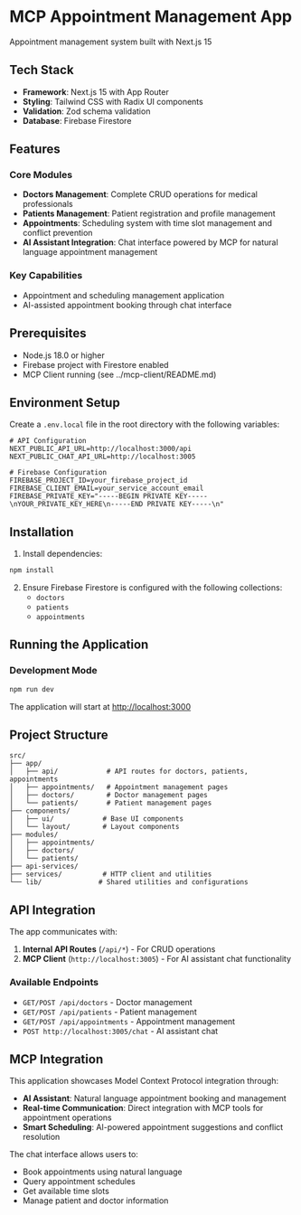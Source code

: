 # MCP Appointment Management App

Appointment management system built with Next.js 15

## Tech Stack

- **Framework**: Next.js 15 with App Router
- **Styling**: Tailwind CSS with Radix UI components
- **Validation**: Zod schema validation
- **Database**: Firebase Firestore

## Features

### Core Modules
- **Doctors Management**: Complete CRUD operations for medical professionals
- **Patients Management**: Patient registration and profile management
- **Appointments**: Scheduling system with time slot management and conflict prevention
- **AI Assistant Integration**: Chat interface powered by MCP for natural language appointment management

### Key Capabilities
- Appointment and scheduling management application
- AI-assisted appointment booking through chat interface

## Prerequisites

- Node.js 18.0 or higher
- Firebase project with Firestore enabled
- MCP Client running (see ../mcp-client/README.md)

## Environment Setup

Create a `.env.local` file in the root directory with the following variables:

```env
# API Configuration
NEXT_PUBLIC_API_URL=http://localhost:3000/api
NEXT_PUBLIC_CHAT_API_URL=http://localhost:3005

# Firebase Configuration
FIREBASE_PROJECT_ID=your_firebase_project_id
FIREBASE_CLIENT_EMAIL=your_service_account_email
FIREBASE_PRIVATE_KEY="-----BEGIN PRIVATE KEY-----\nYOUR_PRIVATE_KEY_HERE\n-----END PRIVATE KEY-----\n"
```


## Installation

1. Install dependencies:
```bash
npm install
```

2. Ensure Firebase Firestore is configured with the following collections:
   - `doctors`
   - `patients` 
   - `appointments`

## Running the Application

### Development Mode
```bash
npm run dev
```

The application will start at [http://localhost:3000](http://localhost:3000)

## Project Structure

```
src/
├── app/                
│   ├── api/            # API routes for doctors, patients, appointments
│   ├── appointments/   # Appointment management pages
│   ├── doctors/        # Doctor management pages
│   └── patients/       # Patient management pages
├── components/         
│   ├── ui/            # Base UI components
│   └── layout/        # Layout components
├── modules/           
│   ├── appointments/ 
│   ├── doctors/       
│   └── patients/      
├── api-services/      
├── services/          # HTTP client and utilities
└── lib/              # Shared utilities and configurations
```

## API Integration

The app communicates with:
1. **Internal API Routes** (`/api/*`) - For CRUD operations
2. **MCP Client** (`http://localhost:3005`) - For AI assistant chat functionality

### Available Endpoints

- `GET/POST /api/doctors` - Doctor management
- `GET/POST /api/patients` - Patient management  
- `GET/POST /api/appointments` - Appointment management
- `POST http://localhost:3005/chat` - AI assistant chat

## MCP Integration

This application showcases Model Context Protocol integration through:

- **AI Assistant**: Natural language appointment booking and management
- **Real-time Communication**: Direct integration with MCP tools for appointment operations
- **Smart Scheduling**: AI-powered appointment suggestions and conflict resolution

The chat interface allows users to:
- Book appointments using natural language
- Query appointment schedules
- Get available time slots
- Manage patient and doctor information
